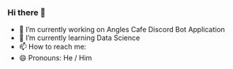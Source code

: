 ### Hi there 👋

<!--
**Tempest2121/Tempest2121** is a ✨ _special_ ✨ repository because its `README.md` (this file) appears on your GitHub profile.

Here are some ideas to get you started:
- 👯 I’m looking to collaborate on ...
- 🤔 I’m looking for help with ...
- 💬 Ask me about ...
- ⚡ Fun fact: 
-->

- 🔭 I’m currently working on Angles Cafe Discord Bot Application
- 🌱 I’m currently learning Data Science 
- 📫 How to reach me: 
- 😄 Pronouns: He / Him



